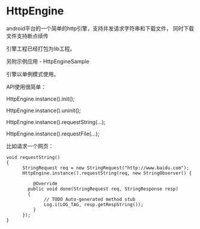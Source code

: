 HttpEngine
==========

android平台的一个简单的http引擎，支持并发请求字符串和下载文件， 同时下载文件支持断点续传

引擎工程已经打包为lib工程。

另附示例应用 - HttpEngineSample


引擎以单例模式使用。

API使用很简单：

HttpEngine.instance().init();

HttpEngine.instance().uninit();

HttpEngine.instance().requestString(...);

HttpEngine.instance().requestFile(...);

比如请求一个网页：

	void requestString()
	{
		  StringRequest req = new StringRequest("http://www.baidu.com");
		  HttpEngine.instance().requestString(req, new StringObserver() {
			
			  @Override
		  	public void done(StringRequest req, StringResponse resp) 
		  	{
				  // TODO Auto-generated method stub
				  Log.i(LOG_TAG, resp.getRespString());
			  }
		  });
	}
